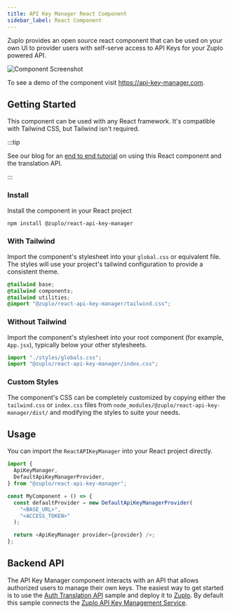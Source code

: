 ```yaml
---
title: API Key Manager React Component
sidebar_label: React Component
---
```


Zuplo provides an open source react component that can be used on your own UI to
provider users with self-serve access to API Keys for your Zuplo powered API.

![Component Screenshot](https://cdn.zuplo.com/assets/cedd8ad0-9433-4433-80f6-86545ba0d41a.png)

To see a demo of the component visit https://api-key-manager.com.

## Getting Started

This component can be used with any React framework. It's compatible with
Tailwind CSS, but Tailwind isn't required.

:::tip

See our blog for an
[end to end tutorial](https://zuplo.com/blog#tutorial-setup-a-web-app-with-the-newly-release-component)
on using this React component and the translation API.

:::

### Install

Install the component in your React project

```bash
npm install @zuplo/react-api-key-manager
```

### With Tailwind

Import the component's stylesheet into your `global.css` or equivalent file. The
styles will use your project's tailwind configuration to provide a consistent
theme.

```css
@tailwind base;
@tailwind components;
@tailwind utilities;
@import "@zuplo/react-api-key-manager/tailwind.css";
```

### Without Tailwind

Import the component's stylesheet into your root component (for example,
`App.jsx`), typically below your other stylesheets.

```jsx
import "./styles/globals.css";
import "@zuplo/react-api-key-manager/index.css";
```

### Custom Styles

The component's CSS can be completely customized by copying either the
`tailwind.css` or `index.css` files from
`node_modules/@zuplo/react-api-key-manager/dist/` and modifying the styles to
suite your needs.

## Usage

You can import the `ReactAPIKeyManager` into your React project directly.

```ts
import {
  ApiKeyManager,
  DefaultApiKeyManagerProvider,
} from "@zuplo/react-api-key-manager";

const MyComponent = () => {
  const defaultProvider = new DefaultApiKeyManagerProvider(
    "<BASE_URL>",
    "<ACCESS_TOKEN>"
  );

  return <ApiKeyManager provider={provider} />;
};
```

## Backend API

The API Key Manager component interacts with an API that allows authorized users
to manage their own keys. The easiest way to get started is to use the
[Auth Translation API](https://github.com/zuplo/sample-auth-translation-api)
sample and deploy it to [Zuplo](https://zuplo.com). By default this sample
connects the
[Zuplo API Key Management Service](https://zuplo.com/docs/articles/api-key-management).
